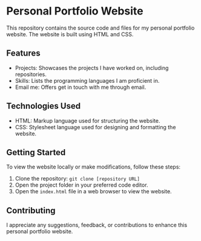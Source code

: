 # Personal Portfolio Website

This repository contains the source code and files for my personal portfolio website. The website is built using HTML and CSS.

## Features
- Projects: Showcases the projects I have worked on, including  repositories.
- Skills: Lists the programming languages I am proficient in.
- Email me: Offers get in touch with me through email.

## Technologies Used

- HTML: Markup language used for structuring the website.
- CSS: Stylesheet language used for designing and formatting the website.

## Getting Started

To view the website locally or make modifications, follow these steps:

1. Clone the repository: `git clone [repository URL]`
2. Open the project folder in your preferred code editor.
3. Open the `index.html` file in a web browser to view the website.

## Contributing

I appreciate any suggestions, feedback, or contributions to enhance this personal portfolio website.

